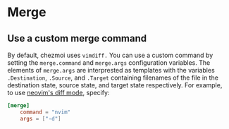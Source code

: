 # Merge

## Use a custom merge command

By default, chezmoi uses `vimdiff.` You can use a custom command by setting the
`merge.command` and `merge.args` configuration variables. The elements of
`merge.args` are interprested as templates with the variables `.Destination`,
`.Source`, and `.Target` containing filenames of the file in the destination
state, source state, and target state respectively. For example, to use
[neovim's diff mode](https://neovim.io/doc/user/diff.html), specify:

```toml title="~/.config/chezmoi/chezmoi.toml"
[merge]
    command = "nvim"
    args = ["-d"]
```
